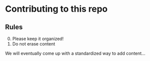 # Contributing to this repo

## Rules

0. Please keep it organized!
0. Do not erase content

We will eventually come up with a standardized way to add content...

